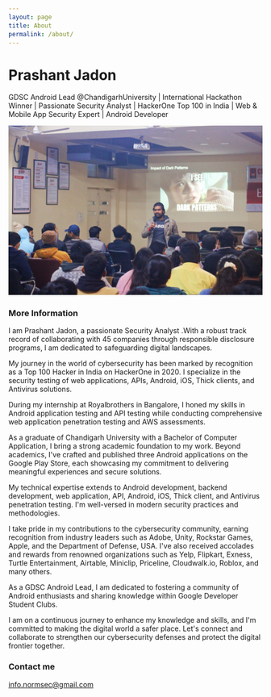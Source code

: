 ```yaml
---
layout: page
title: About
permalink: /about/
---
```


# Prashant Jadon
GDSC Android Lead @ChandigarhUniversity | International Hackathon Winner | Passionate Security Analyst | HackerOne Top 100 in India | Web & Mobile App Security Expert | Android Developer

![Alt text](https://raw.githubusercontent.com/testingmyservice/normseec-assets/main/WhatsApp%20Image%202024-01-24%20at%2010.40.37%20PM.jpeg)

### More Information

I am Prashant Jadon, a passionate Security Analyst .With a robust track record of collaborating with 45 companies through responsible disclosure programs, I am dedicated to safeguarding digital landscapes.

My journey in the world of cybersecurity has been marked by recognition as a Top 100 Hacker in India on HackerOne in 2020. I specialize in the security testing of web applications, APIs, Android, iOS, Thick clients, and Antivirus solutions.

During my internship at Royalbrothers in Bangalore, I honed my skills in Android application testing and API testing while conducting comprehensive web application penetration testing and AWS assessments.

As a graduate of Chandigarh University with a Bachelor of Computer Application, I bring a strong academic foundation to my work. Beyond academics, I've crafted and published three Android applications on the Google Play Store, each showcasing my commitment to delivering meaningful experiences and secure solutions.

My technical expertise extends to Android development, backend development, web application, API, Android, iOS, Thick client, and Antivirus penetration testing. I'm well-versed in modern security practices and methodologies.

I take pride in my contributions to the cybersecurity community, earning recognition from industry leaders such as Adobe, Unity, Rockstar Games, Apple, and the Department of Defense, USA. I've also received accolades and rewards from renowned organizations such as Yelp, Flipkart, Exness, Turtle Entertainment, Airtable, Miniclip, Priceline, Cloudwalk.io, Roblox, and many others.

As a GDSC Android Lead, I am dedicated to fostering a community of Android enthusiasts and sharing knowledge within Google Developer Student Clubs.

I am on a continuous journey to enhance my knowledge and skills, and I'm committed to making the digital world a safer place. Let's connect and collaborate to strengthen our cybersecurity defenses and protect the digital frontier together.

### Contact me

[info.normsec@gmail.com](mailto:info.normsec@gmail.com)

